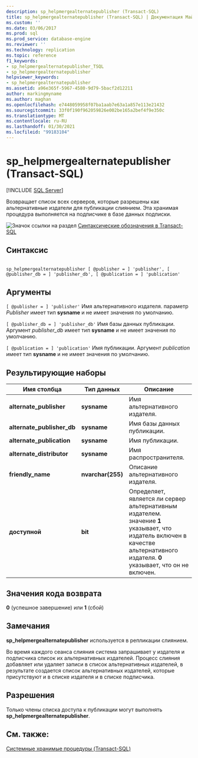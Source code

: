 ```yaml
---
description: sp_helpmergealternatepublisher (Transact-SQL)
title: sp_helpmergealternatepublisher (Transact-SQL) | Документация Майкрософт
ms.custom: ''
ms.date: 03/06/2017
ms.prod: sql
ms.prod_service: database-engine
ms.reviewer: ''
ms.technology: replication
ms.topic: reference
f1_keywords:
- sp_helpmergealternatepublisher_TSQL
- sp_helpmergealternatepublisher
helpviewer_keywords:
- sp_helpmergealternatepublisher
ms.assetid: a96e365f-5967-4580-9d79-5bacf2d12211
author: markingmyname
ms.author: maghan
ms.openlocfilehash: e7448059958f07ba1aab7e63a1a857e113e21432
ms.sourcegitcommit: 33f0f190f962059826e002be165a2bef4f9e350c
ms.translationtype: MT
ms.contentlocale: ru-RU
ms.lasthandoff: 01/30/2021
ms.locfileid: "99183104"
---
```

# <a name="sp_helpmergealternatepublisher-transact-sql"></a>sp_helpmergealternatepublisher (Transact-SQL)
[!INCLUDE [SQL Server](../../includes/applies-to-version/sqlserver.md)]

  Возвращает список всех серверов, которые разрешены как альтернативные издатели для публикации слиянием. Эта хранимая процедура выполняется на подписчике в базе данных подписки.  
  
 ![Значок ссылки на раздел](../../database-engine/configure-windows/media/topic-link.gif "Значок ссылки на раздел") [Синтаксические обозначения в Transact-SQL](../../t-sql/language-elements/transact-sql-syntax-conventions-transact-sql.md)  
  
## <a name="syntax"></a>Синтаксис  
  
```  
  
sp_helpmergealternatepublisher [ @publisher = ] 'publisher', [ @publisher_db = ] 'publisher_db', [ @publication = ] 'publication'  
```  
  
## <a name="arguments"></a>Аргументы  
`[ @publisher = ] 'publisher'` Имя альтернативного издателя. параметр *Publisher* имеет тип **sysname** и не имеет значения по умолчанию.  
  
`[ @publisher_db = ] 'publisher_db'` Имя базы данных публикации. Аргумент *publisher_db* имеет тип **sysname** и не имеет значения по умолчанию.  
  
`[ @publication = ] 'publication'` Имя публикации. Аргумент *publication* имеет тип **sysname** и не имеет значения по умолчанию.  
  
## <a name="result-sets"></a>Результирующие наборы  
  
|Имя столбца|Тип данных|Описание|  
|-----------------|---------------|-----------------|  
|**alternate_publisher**|**sysname**|Имя альтернативного издателя.|  
|**alternate_publisher_db**|**sysname**|Имя базы данных публикации.|  
|**alternate_publication**|**sysname**|Имя публикации.|  
|**alternate_distributor**|**sysname**|Имя распространителя.|  
|**friendly_name**|**nvarchar(255)**|Описание альтернативного издателя.|  
|**доступной**|**bit**|Определяет, является ли сервер альтернативным издателем. значение **1** указывает, что издатель включен в качестве альтернативного издателя. **0** указывает, что он не включен.|  
  
## <a name="return-code-values"></a>Значения кода возврата  
 **0** (успешное завершение) или **1** (сбой)  
  
## <a name="remarks"></a>Замечания  
 **sp_helpmergealternatepublisher** используется в репликации слиянием.  
  
 Во время каждого сеанса слияния система запрашивает у издателя и подписчика список их альтернативных издателей. Процесс слияния добавляет или удаляет записи в список альтернативных издателей, в результате создается список альтернативных издателей, которые присутствуют и в списке издателя и в списке подписчика.  
  
## <a name="permissions"></a>Разрешения  
 Только члены списка доступа к публикации могут выполнять **sp_helpmergealternatepublisher**.  
  
## <a name="see-also"></a>См. также:  
 [Системные хранимые процедуры (Transact-SQL)](../../relational-databases/system-stored-procedures/system-stored-procedures-transact-sql.md)  
  
  
